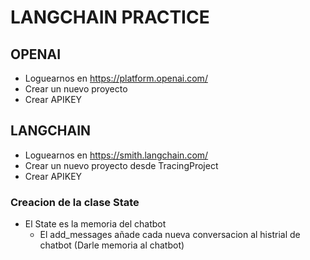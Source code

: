 # LANGCHAIN PRACTICE

## OPENAI
- Loguearnos en https://platform.openai.com/ 
- Crear un nuevo proyecto
- Crear APIKEY

## LANGCHAIN
- Loguearnos en https://smith.langchain.com/
- Crear un nuevo proyecto desde TracingProject
- Crear APIKEY

### Creacion de la clase State
- El State es la memoria del chatbot
  - El add_messages añade cada nueva conversacion al histrial de chatbot (Darle memoria al chatbot)